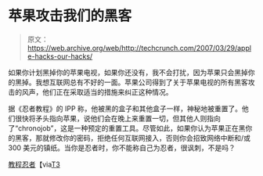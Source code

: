 # 苹果攻击我们的黑客

> 原文：<https://web.archive.org/web/http://techcrunch.com/2007/03/29/apple-hacks-our-hacks/>

如果你计划黑掉你的苹果电视，如果你还没有，我不会打扰，因为苹果只会黑掉你的黑掉。我想互联网总有不好的一面。苹果公司得到了关于苹果电视[](https://web.archive.org/web/20201128030749/https://crunchbase.com/product/apple-tv)的所有黑客攻击的风声，他们正在采取适当的措施来纠正这种情况。

据《忍者教程》的 IPP 称，他被黑的盒子和其他盒子一样，神秘地被重置了。他们很快将矛头指向苹果，说他们会在晚上来重置一切，但其他人则指向了“chronojob”，这是一种预定的重置工具。尽管如此，如果你认为苹果正在黑你的黑客，那就修改你的密码，拒绝任何互联网接入，否则你会招致网络中断和/或 300 美元的镇纸。当你是忍者时，你不能称自己为忍者，很讽刺，不是吗？

[教程忍者](https://web.archive.org/web/20201128030749/http://tutorialninjas.net/2007/03/28/apple-vs-apple-tv-modrs/)【via[T3](https://web.archive.org/web/20201128030749/http://www.t3.co.uk/news/247/general/general/apple_tv_hacks_hackers?cid=OTC-RSS&attr=T3-Standard-RSS)